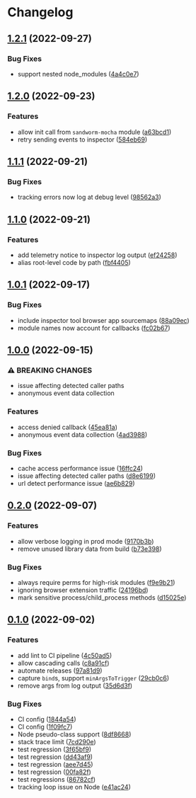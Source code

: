 # Changelog

## [1.2.1](https://github.com/sandworm-hq/sandworm-js/compare/sandworm-v1.2.0...sandworm-v1.2.1) (2022-09-27)


### Bug Fixes

* support nested node_modules ([4a4c0e7](https://github.com/sandworm-hq/sandworm-js/commit/4a4c0e7ef6cdf24ed21464a58f7b876133e68110))

## [1.2.0](https://github.com/sandworm-hq/sandworm-js/compare/sandworm-v1.1.1...sandworm-v1.2.0) (2022-09-23)


### Features

* allow init call from `sandworm-mocha` module ([a63bcd1](https://github.com/sandworm-hq/sandworm-js/commit/a63bcd1f43078e51ffe76d9d4ae555d13c924237))
* retry sending events to inspector ([584eb69](https://github.com/sandworm-hq/sandworm-js/commit/584eb697bd113f40bf7433eca1ab21e79083ebe3))

## [1.1.1](https://github.com/sandworm-hq/sandworm-js/compare/sandworm-v1.1.0...sandworm-v1.1.1) (2022-09-21)


### Bug Fixes

* tracking errors now log at debug level ([98562a3](https://github.com/sandworm-hq/sandworm-js/commit/98562a35c8e0ff69df18fa1503333711fec42d00))

## [1.1.0](https://github.com/sandworm-hq/sandworm-js/compare/sandworm-v1.0.1...sandworm-v1.1.0) (2022-09-21)


### Features

* add telemetry notice to inspector log output ([ef24258](https://github.com/sandworm-hq/sandworm-js/commit/ef24258639649aef084db179d140cc228d30ab70))
* alias root-level code by path ([fbf4405](https://github.com/sandworm-hq/sandworm-js/commit/fbf4405004481a9d643fb6d1389493948d421011))

## [1.0.1](https://github.com/sandworm-hq/sandworm-js/compare/sandworm-v1.0.0...sandworm-v1.0.1) (2022-09-17)


### Bug Fixes

* include inspector tool browser app sourcemaps ([88a09ec](https://github.com/sandworm-hq/sandworm-js/commit/88a09ec3fa9b3d959a4185e5d01bb9f248d6e184))
* module names now account for callbacks ([fc02b67](https://github.com/sandworm-hq/sandworm-js/commit/fc02b67dadb7915869de2c9994fbd84689cf0b8e))

## [1.0.0](https://github.com/sandworm-hq/sandworm-js/compare/sandworm-v0.2.0...sandworm-v1.0.0) (2022-09-15)


### ⚠ BREAKING CHANGES

* issue affecting detected caller paths
* anonymous event data collection

### Features

* access denied callback ([45ea81a](https://github.com/sandworm-hq/sandworm-js/commit/45ea81ab652fe2bc28d2905cf575e8e993505bc0))
* anonymous event data collection ([4ad3988](https://github.com/sandworm-hq/sandworm-js/commit/4ad3988e64890c87131fdb811e53838e507425d0))


### Bug Fixes

* cache access performance issue ([16ffc24](https://github.com/sandworm-hq/sandworm-js/commit/16ffc242f5aa860c158ea800eeb6c3cd7da3471a))
* issue affecting detected caller paths ([d8e6199](https://github.com/sandworm-hq/sandworm-js/commit/d8e61997928e3cd52a6c0207eb8ea73b9e675ebe))
* url detect performance issue ([ae6b829](https://github.com/sandworm-hq/sandworm-js/commit/ae6b829842b852645e389efac3647763c59fbfd3))

## [0.2.0](https://github.com/sandworm-hq/sandworm-js/compare/sandworm-v0.1.0...sandworm-v0.2.0) (2022-09-07)


### Features

* allow verbose logging in prod mode ([9170b3b](https://github.com/sandworm-hq/sandworm-js/commit/9170b3b843f63e05ed192fa4ebb00e7738a39999))
* remove unused library data from build ([b73e398](https://github.com/sandworm-hq/sandworm-js/commit/b73e39814cb39178028c692a1a1a23c5b2548522))


### Bug Fixes

* always require perms for high-risk modules ([f9e9b21](https://github.com/sandworm-hq/sandworm-js/commit/f9e9b213be5a92958eb26a2117c2406dfdd1f981))
* ignoring browser extension traffic ([24196bd](https://github.com/sandworm-hq/sandworm-js/commit/24196bd74d6a6b930f164aa2c41eae32751023bb))
* mark sensitive process/child_process methods ([d15025e](https://github.com/sandworm-hq/sandworm-js/commit/d15025e2b2b348f62e10ccc7b3b2e37d618e670d))

## [0.1.0](https://github.com/sandworm-hq/sandworm-js/compare/sandworm-v0.0.1...sandworm-v0.1.0) (2022-09-02)


### Features

* add lint to CI pipeline ([4c50ad5](https://github.com/sandworm-hq/sandworm-js/commit/4c50ad5c40550d3305ce3656c7f00b05f5d79756))
* allow cascading calls ([c8a91cf](https://github.com/sandworm-hq/sandworm-js/commit/c8a91cfa1d640a7124a92f7f300bd08e27f4061c))
* automate releases ([97a81d9](https://github.com/sandworm-hq/sandworm-js/commit/97a81d9e21f5fbd5a23f3a92d8397c7d47d079b7))
* capture `bind`s, support `minArgsToTrigger` ([29cb0c6](https://github.com/sandworm-hq/sandworm-js/commit/29cb0c6b106b898a012948f0d1a8c7c26595011f))
* remove args from log output ([35d6d3f](https://github.com/sandworm-hq/sandworm-js/commit/35d6d3f7f95627b8b8548a3d4740ea02d638b1e3))


### Bug Fixes

* CI config ([1844a54](https://github.com/sandworm-hq/sandworm-js/commit/1844a5433f555721662f62f8f013fdcef6c7ac39))
* CI config ([1f09fc7](https://github.com/sandworm-hq/sandworm-js/commit/1f09fc79c901e3fcadaa10ab72e3d55e90435417))
* Node pseudo-class support ([8df8668](https://github.com/sandworm-hq/sandworm-js/commit/8df86684e890013db39467fccd4950a3680b89e2))
* stack trace limit ([7cd290e](https://github.com/sandworm-hq/sandworm-js/commit/7cd290e794b7336fd575e156729b1fa800776b04))
* test regression ([3f65bf9](https://github.com/sandworm-hq/sandworm-js/commit/3f65bf9dbf12b1204f0df62247ed31ad48d68683))
* test regression ([dd43af9](https://github.com/sandworm-hq/sandworm-js/commit/dd43af99b37b3233c3afcfe7ad6ad7e514d00b50))
* test regression ([aee7d45](https://github.com/sandworm-hq/sandworm-js/commit/aee7d45ef597c0124559790dd5f2509e40117e4b))
* test regression ([00fa82f](https://github.com/sandworm-hq/sandworm-js/commit/00fa82f4cb5df666d54062e7351b6eec96e33324))
* test regressions ([86782cf](https://github.com/sandworm-hq/sandworm-js/commit/86782cf3afbd977dee64d66650893d9cba819621))
* tracking loop issue on Node ([e41ac24](https://github.com/sandworm-hq/sandworm-js/commit/e41ac2414de643376634836c19f4ba7b4d44a96f))
